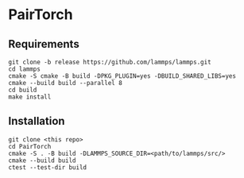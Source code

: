 # PairTorch

## Requirements

```
git clone -b release https://github.com/lammps/lammps.git
cd lammps
cmake -S cmake -B build -DPKG_PLUGIN=yes -DBUILD_SHARED_LIBS=yes
cmake --build build --parallel 8
cd build
make install
```

## Installation

```
git clone <this repo>
cd PairTorch
cmake -S . -B build -DLAMMPS_SOURCE_DIR=<path/to/lammps/src/>
cmake --build build
ctest --test-dir build
```
